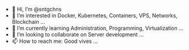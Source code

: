 - 👋 Hi, I’m @sntgchns
- 👀 I’m interested in Docker, Kubernetes, Containers, VPS, Networks, Blockchain ...
- 🌱 I’m currently learning Administration, Programming, Virtualization ...
- 💞️ I’m looking to collaborate on Server development ...
- 📫 How to reach me: Good vives ...

<!---
sntgchns/sntgchns is a ✨ special ✨ repository because its `README.md` (this file) appears on your GitHub profile.
You can click the Preview link to take a look at your changes.
--->
